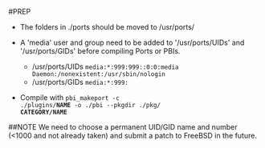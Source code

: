 #PREP
* The folders in ./ports should be moved to /usr/ports/

* A 'media' user and group need to be added to '/usr/ports/UIDs' and '/usr/ports/GIDs' before compiling Ports or PBIs.
    - /usr/ports/UIDs <code>media:*:999:999::0:0:media Daemon:/nonexistent:/usr/sbin/nologin</code>
    - /usr/ports/GIDs <code>media:*:999:</code>


* Compile with <code>pbi_makeport -c ./plugins/**NAME** -o ./pbi --pkgdir ./pkg/ **CATEGORY/NAME**</code>

##NOTE
We need to choose a permanent UID/GID name and number (<1000 and not already taken) and submit a patch to FreeBSD in the future.
